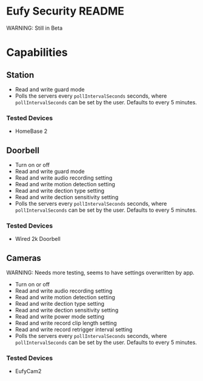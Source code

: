 # Eufy Security README

WARNING: Still in Beta

# Capabilities

## Station

* Read and write guard mode
* Polls the servers every `pollIntervalSeconds` seconds, where `pollIntervalSeconds` can be  set by the user. Defaults to every 5 minutes.

### Tested Devices

* HomeBase 2

## Doorbell

* Turn on or off
* Read and write guard mode
* Read and write audio recording setting
* Read and write motion detection setting
* Read and write dection type setting
* Read and write dection sensitivity setting
* Polls the servers every `pollIntervalSeconds` seconds, where `pollIntervalSeconds` can be  set by the user. Defaults to every 5 minutes.

### Tested Devices

* Wired 2k Doorbell

## Cameras

WARNING: Needs more testing, seems to have settings overwritten by app.

* Turn on or off
* Read and write audio recording setting
* Read and write motion detection setting
* Read and write dection type setting
* Read and write dection sensitivity setting
* Read and write power mode setting
* Read and write record clip length setting
* Read and write record retrigger interval setting
* Polls the servers every `pollIntervalSeconds` seconds, where `pollIntervalSeconds` can be  set by the user. Defaults to every 5 minutes.

### Tested Devices

* EufyCam2
